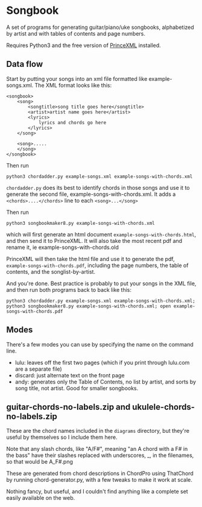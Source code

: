# Songbook

A set of programs for generating guitar/piano/uke songbooks, alphabetized by artist and with tables of contents and page numbers.

Requires Python3 and the free version of [PrinceXML](https://www.princexml.com/) installed. 

## Data flow

Start by putting your songs into an xml file formatted like example-songs.xml. The XML format looks like this:

```
<songbook>
	<song>
		<songtitle>song title goes here</songtitle>
		<artist>artist name goes here</artist>
		<lyrics> 
			lyrics and chords go here
		</lyrics>
	</song>
	
	<song>.....
	</song>
</songbook>
```
Then run

```python3 chordadder.py example-songs.xml example-songs-with-chords.xml```



```chordadder.py``` does its best to identify chords in those songs and use it to generate the second file, example-songs-with-chords.xml.
It adds a ```<chords>....</chords>``` line to each ```<song>...</song>```

Then run 

```python3 songbookmaker8.py example-songs-with-chords.xml```

which will first generate an html document ```example-songs-with-chords.html```, and then send it to PrinceXML. It will also take the most recent pdf and rename it, ie example-songs-with-chords.old

PrinceXML will then take the html file and use it to generate the pdf, ```example-songs-with-chords.pdf```, including the page numbers, the table of contents, and the songlist-by-artist.

And you're done. Best practice is probably to put your songs in the XML file, and then run both programs back to back like this:

```python3 chordadder.py example-songs.xml example-songs-with-chords.xml; python3 songbookmaker8.py example-songs-with-chords.xml; open example-songs-with-chords.pdf```

## Modes

There's a few modes you can use by specifying the name on the command line. 

* lulu: leaves off the first two pages (which if you print through lulu.com are a separate file)
* discard: just alternate text on the front page
* andy: generates only the Table of Contents, no list by artist, and sorts by song title, not artist. Good for smaller songbooks.

## guitar-chords-no-labels.zip and ukulele-chords-no-labels.zip

These are the chord names included in the ```diagrams``` directory, but they're useful by themselves so I include them here.

Note that any slash chords, like "A/F#", meaning "an A chord with a F# in the bass" have their slashes replaced with underscores, \_, in the filenames, so that would be A\_F#.png

These are generated from chord descriptions in ChordPro using ThatChord by running chord-generator.py, with a few tweaks to make it work at scale.

Nothing fancy, but useful, and I couldn't find anything like a complete set easily available on the web.
